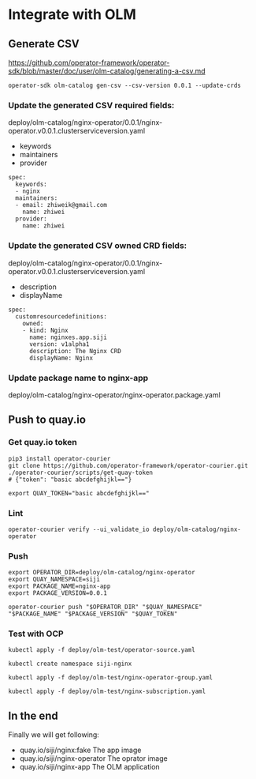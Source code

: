 # Integrate with OLM

## Generate CSV

https://github.com/operator-framework/operator-sdk/blob/master/doc/user/olm-catalog/generating-a-csv.md

```
operator-sdk olm-catalog gen-csv --csv-version 0.0.1 --update-crds
```

### Update the generated CSV required fields:

deploy/olm-catalog/nginx-operator/0.0.1/nginx-operator.v0.0.1.clusterserviceversion.yaml

* keywords
* maintainers
* provider

```
spec:
  keywords:
  - nginx
  maintainers:
  - email: zhiweik@gmail.com
    name: zhiwei
  provider:
    name: zhiwei
```

### Update the generated CSV owned CRD fields:

deploy/olm-catalog/nginx-operator/0.0.1/nginx-operator.v0.0.1.clusterserviceversion.yaml

* description
* displayName

```
spec:
  customresourcedefinitions:
    owned:
    - kind: Nginx
      name: nginxes.app.siji
      version: v1alpha1
      description: The Nginx CRD
      displayName: Nginx
```

### Update package name to nginx-app

deploy/olm-catalog/nginx-operator/nginx-operator.package.yaml

## Push to quay.io


### Get quay.io token

```
pip3 install operator-courier
git clone https://github.com/operator-framework/operator-courier.git
./operator-courier/scripts/get-quay-token
# {"token": "basic abcdefghijkl=="}

export QUAY_TOKEN="basic abcdefghijkl=="
```

### Lint

```
operator-courier verify --ui_validate_io deploy/olm-catalog/nginx-operator
```

### Push

```
export OPERATOR_DIR=deploy/olm-catalog/nginx-operator
export QUAY_NAMESPACE=siji
export PACKAGE_NAME=nginx-app
export PACKAGE_VERSION=0.0.1

operator-courier push "$OPERATOR_DIR" "$QUAY_NAMESPACE" "$PACKAGE_NAME" "$PACKAGE_VERSION" "$QUAY_TOKEN"
```

### Test with OCP

```
kubectl apply -f deploy/olm-test/operator-source.yaml

kubectl create namespace siji-nginx

kubectl apply -f deploy/olm-test/nginx-operator-group.yaml

kubectl apply -f deploy/olm-test/nginx-subscription.yaml
```


## In the end

Finally we will get following:

* quay.io/siji/nginx:fake The app image
* quay.io/siji/nginx-operator The oprator image
* quay.io/siji/nginx-app The OLM application
